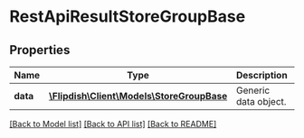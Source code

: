# RestApiResultStoreGroupBase

## Properties
Name | Type | Description | Notes
------------ | ------------- | ------------- | -------------
**data** | [**\Flipdish\Client\Models\StoreGroupBase**](StoreGroupBase.md) | Generic data object. | 

[[Back to Model list]](../README.md#documentation-for-models) [[Back to API list]](../README.md#documentation-for-api-endpoints) [[Back to README]](../README.md)


